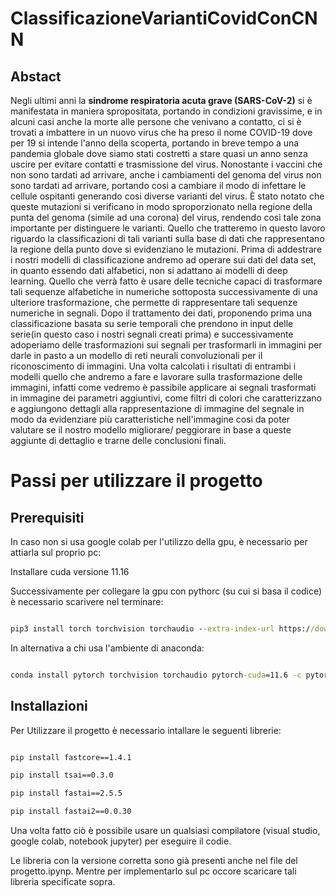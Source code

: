 # ClassificazioneVariantiCovidConCNN

## Abstact
 Negli ultimi anni la **sindrome respiratoria acuta grave (SARS-CoV-2)** si è manifestata in maniera spropositata, portando in condizioni gravissime, e in alcuni casi anche la morte alle persone che venivano a contatto, ci si è trovati a imbattere in un nuovo virus che ha preso il nome COVID-19 dove per 19 si intende l'anno della scoperta, portando in breve tempo a una pandemia globale dove siamo stati costretti a stare quasi un anno senza uscire per evitare contatti e trasmissione del virus. 
Nonostante i vaccini che non sono tardati ad arrivare, anche i cambiamenti del genoma del virus non sono tardati ad arrivare, portando cosi a cambiare il modo di infettare le cellule ospitanti generando cosi diverse varianti del virus. È stato notato che queste mutazioni si verificano in modo sproporzionato nella regione della punta del genoma (simile ad una corona) del virus, rendendo così tale zona importante per distinguere le varianti.
Quello che tratteremo in questo lavoro riguardo la classificazioni di tali varianti sulla base di dati che rappresentano la regione della punto dove si evidenziano le mutazioni.
Prima di addestrare i nostri modelli di classificazione andremo ad operare sui dati del data set, in quanto essendo dati alfabetici,  non si adattano ai modelli di deep learning.
Quello che verrà fatto è usare delle tecniche capaci di trasformare tali sequenze alfabetiche in numeriche sottoposta successivamente di una ulteriore trasformazione, che permette di rappresentare tali sequenze numeriche in segnali.
Dopo il trattamento dei dati, proponendo prima una classificazione basata su serie temporali che prendono in input delle serie(in questo caso i nostri segnali creati prima) e successivamente adoperiamo delle trasformazioni sui segnali per trasformarli in immagini per darle in pasto a un modello di reti neurali convoluzionali per il riconoscimento di immagini.
Una volta calcolati i risultati di entrambi i modelli quello che andremo a fare e lavorare sulla trasformazione delle immagini, infatti come vedremo è passibile applicare ai segnali trasformati in immagine dei parametri aggiuntivi, come filtri di colori che caratterizzano e aggiungono dettagli alla rappresentazione di immagine del segnale in modo da evidenziare più caratteristiche nell'immagine cosi da poter valutare se il nostro modello migliorare/ peggiorare in base a queste aggiunte di dettaglio e trarne delle conclusioni finali.

# Passi per utilizzare il progetto

## Prerequisiti

In caso non si usa google colab per l'utilizzo della gpu, è necessario per attiarla sul proprio pc:

Installare cuda versione 11.16

Successivamente per collegare la gpu con pythorc (su cui si basa il codice) è necessario scarivere nel terminare:

```cmd

pip3 install torch torchvision torchaudio --extra-index-url https://download.pytorch.org/whl/cu116

```

In alternativa a chi usa l'ambiente di anaconda:

```cmd

conda install pytorch torchvision torchaudio pytorch-cuda=11.6 -c pytorch -c nvidia

```
## Installazioni
Per Utilizzare il progetto è necessario intallare le seguenti librerie:

```cmd

pip install fastcore==1.4.1

pip install tsai==0.3.0

pip install fastai==2.5.5

pip install fastai2==0.0.30

```

Una volta fatto ciò è possibile usare un qualsiasi compilatore (visual studio, google colab, notebook jupyter) per eseguire il codie.

Le libreria con la versione corretta sono già presenti anche nel file del progetto.ipynp.
Mentre per implementarlo sul pc occore scaricare tali libreria specificate sopra.
